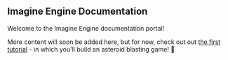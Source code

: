 ## Imagine Engine Documentation

Welcome to the Imagine Engine documentation portal!

More content will soon be added here, but for now, check out out [the first tutorial](Tutorials/1-AsteroidBlaster) - in which you'll build an asteroid blasting game! 🚀